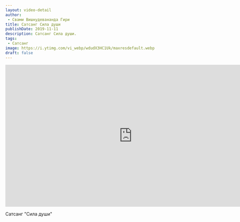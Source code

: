 ```yaml
---
layout: video-detail
author:
 - Свами Вишнудевананда Гири
title: Сатсанг Cила души
publishDate: 2019-11-11
description: Сатсанг Cила души. 
tags: 
 - Сатсанг
image: https://i.ytimg.com/vi_webp/wdudX3HC1Uk/maxresdefault.webp
draft: false
---
```


<iframe width="790" height="444" src="https://www.youtube.com/embed/wdudX3HC1Uk" frameborder="0" allowfullscreen=""></iframe> 

  Сатсанг "Cила души"

  

 